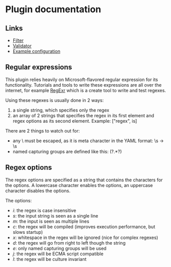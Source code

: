 Plugin documentation
====================

Links
-----
* [Filter](Filters/README.md)
* [Validator](Validations/README.md)
* [Example configuration](Configs/example.yml)

Regular expressions
-------------------
This plugin relies heavily on Microsoft-flavored regular expression
for its functionality. Tutorials and tools to write these expressions
are all over the internet, for example [RegExr](http://gskinner.com/RegExr/)
which is a create tool to write and test regexes.

Using these regexes is usually done in 2 ways:
1. a single string, which specifies only the regex
2. an array of 2 strings that specifies the regex in its first element
   and regex options as its second element. Example: ["regex", is]

There are 2 things to watch out for:
* any \ must be escaped, as it is meta character in the YAML format: \s -> \\s
* named capturing groups are defined like this: (?<lyrics>.*?)

Regex options
-------------
The regex options are specified as a string that contains the characters
for the options. A lowercase character enables the options, an uppercase
character disables the options.

The options:

* *i*: the regex is case insensitive
* *s*: the input string is seen as a single line
* *m*: the input is seen as multiple lines
* *c*: the regex will be compiled (improves execution performance, but slows startup)
* *x*: whitespace in the regex will be ignored (nice for complex regexes)
* *d*: the regex will go from right to left though the string
* *e*: only named capturing groups will be used
* *j*: the regex will be ECMA script compatible
* *l*: the regex will be culture invariant